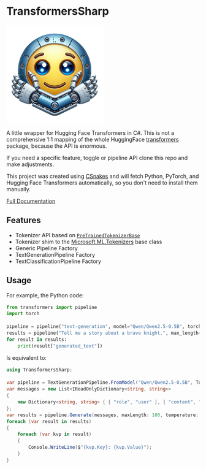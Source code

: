 # TransformersSharp

![Logo](docs/media/logo.png)

A little wrapper for Hugging Face Transformers in C#. This is not a comprehensive 1:1 mapping of the whole HuggingFace [transformers](https://pypi.org/transformers) package, because the API is enormous.

If you need a specific feature, toggle or pipeline API clone this repo and make adjustments.

This project was created using [CSnakes](https://github.com/tonybaloney/CSnakes) and will fetch Python, PyTorch, and Hugging Face Transformers automatically, so you don't need to install them manually.

[Full Documentation](https://tonybaloney.github.io/TransformersSharp/)

## Features

- Tokenizer API based on [`PreTrainedTokenizerBase`](https://huggingface.co/docs/transformers/v4.51.3/en/internal/tokenization_utils#transformers.PreTrainedTokenizerBase)
- Tokenizer shim to the [Microsoft.ML.Tokenizers](https://learn.microsoft.com/dotnet/api/microsoft.ml.tokenizers.tokenizer?view=ml-dotnet-preview) base class
- Generic Pipeline Factory
- TextGenerationPipeline Factory
- TextClassificationPipeline Factory

## Usage

For example, the Python code:

```python
from transformers import pipeline
import torch

pipeline = pipeline("text-generation", model="Qwen/Qwen2.5-0.5B", torch_dtype=torch.bfloat16)
results = pipeline("Tell me a story about a brave knight.", max_length=100, temperature=0.7)
for result in results:
    print(result["generated_text"])
```

Is equivalent to:

```csharp
using TransformersSharp;

var pipeline = TextGenerationPipeline.FromModel("Qwen/Qwen2.5-0.5B", TorchDtype.BFloat16);
var messages = new List<IReadOnlyDictionary<string, string>>
{
    new Dictionary<string, string> { { "role", "user" }, { "content", "Tell me a story about a brave knight." } }
};
var results = pipeline.Generate(messages, maxLength: 100, temperature: 0.7);
foreach (var result in results)
{
    foreach (var kvp in result)
    {
        Console.WriteLine($"{kvp.Key}: {kvp.Value}");
    }
}
```

